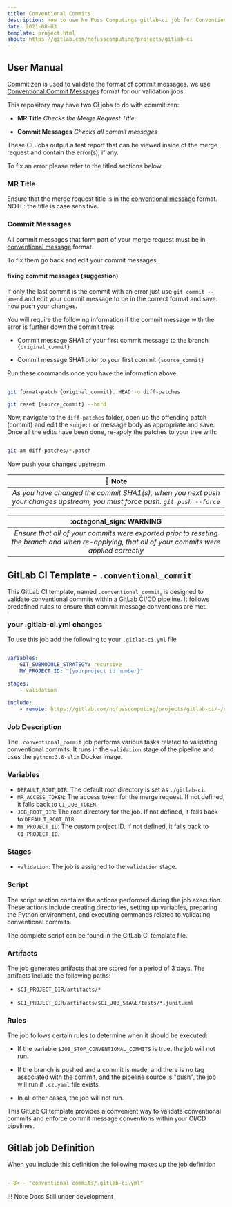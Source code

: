 ```yaml
---
title: Conventional Commits
description: How to use No Fuss Computings gitlab-ci job for Conventional Commits
date: 2021-08-03
template: project.html
about: https://gitlab.com/nofusscomputing/projects/gitlab-ci
---
```


## User Manual

Commitizen is used to validate the format of commit messages. we use [Conventional Commit Messages](https://www.conventionalcommits.org/en/v1.0.0/) format for our validation jobs.

This repository may have two CI jobs to do with commitizen:

- **MR Title** *Checks the Merge Request Title*

- **Commit Messages** *Checks all commit messages*

These CI Jobs output a test report that can be viewed inside of the merge request and contain the error(s), if any.

To fix an error please refer to the titled sections below.


### MR Title

Ensure that the merge request title is in the [conventional message](https://www.conventionalcommits.org/en/v1.0.0/) format. NOTE: the title is case sensitive.


### Commit Messages

All commit messages that form part of your merge request must be in [conventional message](https://www.conventionalcommits.org/en/v1.0.0/) format.

To fix them go back and edit your commit messages.


#### fixing commit messages (suggestion)

If only the last commit is the commit with an error just use `git commit --amend` and edit your commit message to be in the correct format and save. now push your changes.

You will require the following information if the commit message with the error is further down the commit tree:

- Commit message SHA1 of your first commit message to the branch `{original_commit}`

- Commit message SHA1 prior to your first commit `{source_commit}`

Run these commands once you have the information above.

``` bash

git format-patch {original_commit}..HEAD -o diff-patches

git reset {source_commit} --hard

```

Now, navigate to the `diff-patches` folder, open up the offending patch (commit) and edit the `subject` or message body as appropriate and save. Once all the edits have been done, re-apply the patches to your tree with:

``` bash

git am diff-patches/*.patch

```

Now push your changes upstream.

| :notebook_with_decorative_cover: Note  |
|:-----:|
|  *As you have changed the commit SHA1(s), when you next push your changes upstream, you must force push. `git push --force`*  |

| :octagonal_sign: **WARNING**  |
|:-----:|
|  *Ensure that all of your commits were exported prior to reseting the branch and when re-applying, that all of your commits were applied correctly*  |








## GitLab CI Template - `.conventional_commit`

This GitLab CI template, named `.conventional_commit`, is designed to validate conventional commits within a GitLab CI/CD pipeline. It follows predefined rules to ensure that commit message conventions are met.


### your .gitlab-ci.yml changes

To use this job add the following to your `.gitlab-ci.yml` file

``` yaml

variables:
    GIT_SUBMODULE_STRATEGY: recursive
    MY_PROJECT_ID: "{yourproject id number}"

stages:
    - validation

include:
    - remote: https://gitlab.com/nofusscomputing/projects/gitlab-ci/-/raw/development/conventional_commits/.gitlab-ci.yml

```


### Job Description

The `.conventional_commit` job performs various tasks related to validating conventional commits. It runs in the `validation` stage of the pipeline and uses the `python:3.6-slim` Docker image.


### Variables

- `DEFAULT_ROOT_DIR`: The default root directory is set as `./gitlab-ci`.
- `MR_ACCESS_TOKEN`: The access token for the merge request. If not defined, it falls back to `CI_JOB_TOKEN`.
- `JOB_ROOT_DIR`: The root directory for the job. If not defined, it falls back to `DEFAULT_ROOT_DIR`.
- `MY_PROJECT_ID`: The custom project ID. If not defined, it falls back to `CI_PROJECT_ID`.


### Stages

- `validation`: The job is assigned to the `validation` stage.


### Script

The script section contains the actions performed during the job execution. These actions include creating directories, setting up variables, preparing the Python environment, and executing commands related to validating conventional commits.

The complete script can be found in the GitLab CI template file.


### Artifacts

The job generates artifacts that are stored for a period of 3 days. The artifacts include the following paths:

- `$CI_PROJECT_DIR/artifacts/*`

- `$CI_PROJECT_DIR/artifacts/$CI_JOB_STAGE/tests/*.junit.xml`


### Rules

The job follows certain rules to determine when it should be executed:

- If the variable `$JOB_STOP_CONVENTIONAL_COMMITS` is true, the job will not run.

- If the branch is pushed and a commit is made, and there is no tag associated with the commit, and the pipeline source is "push", the job will run if `.cz.yaml` file exists.

- In all other cases, the job will not run.

This GitLab CI template provides a convenient way to validate conventional commits and enforce commit message conventions within your CI/CD pipelines.


## Gitlab job Definition

When you include this definition the following makes up the job definition

``` yaml title=".gitlab-ci.yml" linenums="1"

--8<-- "conventional_commits/.gitlab-ci.yml"

```

!!! Note
    Docs Still under development
